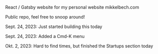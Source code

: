 React / Gatsby website for my personal website mikkelbech.com

Public repo, feel free to snoop around!

Sept. 24, 2023: Just started building this today

Sept. 24, 2023: Added a Cmd-K menu

Okt. 2, 2023: Hard to find times, but finished the Startups section today
